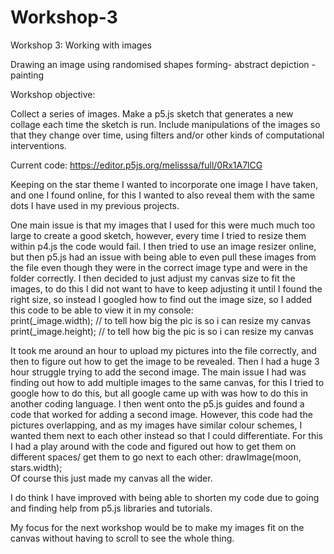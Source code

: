 # Workshop-3

Workshop 3:
Working with images

Drawing an image using randomised shapes forming- abstract depiction - painting



Workshop objective:

Collect a series of images. Make a p5.js sketch that generates a new collage each time the sketch is run.
Include manipulations of the images so that they change over time, using filters and/or other kinds of computational interventions.


Current code:
https://editor.p5js.org/melisssa/full/0Rx1A7lCG 

Keeping on the star theme I wanted to incorporate one image I have taken, and one I found online, for this I wanted to also reveal them with the same dots I have used in my previous projects.


One main issue is that my images that I used for this were much much too large to create a good sketch, however, every time I tried to resize them within p4.js the code would fail. I then tried to use an image resizer online, but then p5.js had an issue with being able to even pull these images from the file even though they were in the correct image type and were in the folder correctly. I then decided to just adjust my canvas size to fit the images, to do this I did not want to have to keep adjusting it until I found the right size, so instead I googled how to find out the image size, so I added this code to be able to view it in my console:  
print(_image.width); // to tell how big the pic is so i can resize my canvas
  print(_image.height); // to tell how big the pic is so i can resize my canvas

It took me around an hour to upload my pictures into the file correctly, and then to figure out how to get the image to be revealed. Then I had a huge 3 hour struggle trying to add the second image. 
The main issue I had was finding out how to add multiple images to the same canvas, for this I tried to google how to do this, but all google came up with was how to do this in another coding language. I then went onto the p5.js guides and found a code that worked for adding a second image. However, this code had the pictures overlapping, and as my images have similar colour schemes, I wanted them next to each other instead so that I could differentiate. For this I had a play around with the code and figured out how to get them on different spaces/ get them to go next to each other:
 drawImage(moon, stars.width);  
Of course this just made my canvas all the wider.


I do think I have improved with being able to shorten my code due to going and finding help from p5.js libraries and tutorials.


My focus for the next workshop would be to make my images fit on the canvas without having to scroll to see the whole thing. 
